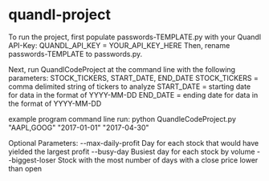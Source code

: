 # quandl-project

To run the project, first populate passwords-TEMPLATE.py with your Quandl API-Key:
QUANDL_API_KEY = YOUR_API_KEY_HERE
Then, rename passwords-TEMPLATE to passwords.py.

Next, run QuandlCodeProject at the command line with the following parameters:
STOCK_TICKERS, START_DATE, END_DATE
STOCK_TICKERS = comma delimited string of tickers to analyze
START_DATE = starting date for data in the format of YYYY-MM-DD
END_DATE = ending date for data in the format of YYYY-MM-DD

example program command line run:
python QuandleCodeProject.py "AAPL,GOOG" "2017-01-01" "2017-04-30"

Optional Parameters:
--max-daily-profit
Day for each stock that would have yielded the largest profit
--busy-day
Busiest day for each stock by volume
--biggest-loser
Stock with the most number of days with a close price lower than open